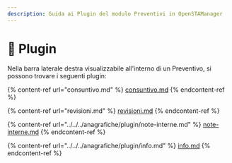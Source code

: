 ```yaml
---
description: Guida ai Plugin del modulo Preventivi in OpenSTAManager
---
```


# 🔧 Plugin

Nella barra laterale destra visualizzabile all'interno di un Preventivo, si possono trovare i seguenti plugin:

{% content-ref url="consuntivo.md" %}
[consuntivo.md](consuntivo.md)
{% endcontent-ref %}

{% content-ref url="revisioni.md" %}
[revisioni.md](revisioni.md)
{% endcontent-ref %}

{% content-ref url="../../../anagrafiche/plugin/note-interne.md" %}
[note-interne.md](../../../anagrafiche/plugin/note-interne.md)
{% endcontent-ref %}

{% content-ref url="../../../anagrafiche/plugin/info.md" %}
[info.md](../../../anagrafiche/plugin/info.md)
{% endcontent-ref %}
